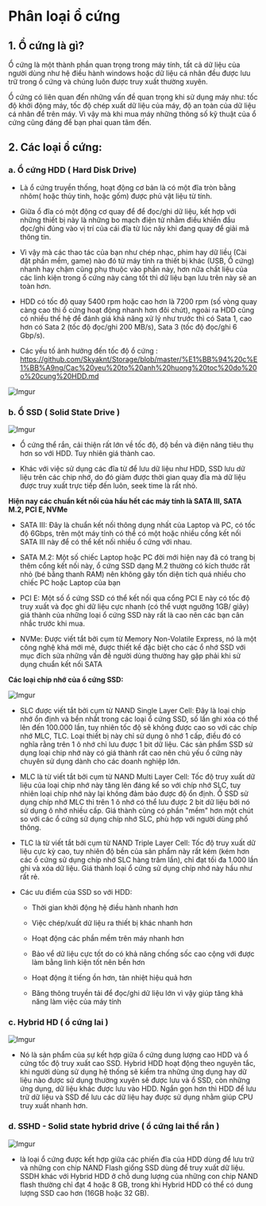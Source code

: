 # Phân loại ổ cứng

## 1. Ổ cứng là gì?

Ổ cứng là một thành phần quan trọng trong máy tính, tất cả dữ liệu của người dùng như 
hệ điều hành windows hoặc dữ liệu cá nhân đều được lưu trữ trong ổ cứng và chúng luôn 
được truy xuất thường xuyên.

Ổ cứng có liên quan đến những vấn đề quan trọng khi sử dụng máy như: tốc độ khởi động máy, 
tốc độ chép xuất dữ liệu của máy, độ an toàn của dữ liệu cá nhân để trên máy. 
Vì vậy mà khi mua máy những thông số kỹ thuật của ổ cứng cũng đáng để bạn phai quan tâm đến.

## 2. Các loại ổ cứng:

### a. Ổ cứng HDD ( Hard Disk Drive)

- Là ổ cứng truyền thống, hoạt động cơ bản là có một đĩa tròn bằng nhôm( hoặc thủy tinh, hoặc gốm)
 được phủ vật liệu từ tính. 
 
- Giữa ổ đĩa có một động cơ quay để để đọc/ghi dữ liệu, kết hợp với những thiết bị này là những 
bo mạch điện tử nhằm điều khiển đầu đọc/ghi đúng vào vị trí của cái đĩa từ lúc nãy khi 
đang quay để giải mã thông tin. 

- Vì vậy mà các thao tác của bạn như chép nhạc, phim hay dữ liều (Cài đặt phần mềm, game) nào đó từ máy tính ra thiết bị khác (USB, Ổ cứng) nhanh 
hay chậm cũng phụ thuộc vào phần này, hơn nữa chất liệu của các linh kiện trong ổ cứng 
này càng tốt thì dữ liệu bạn lưu trên này sẽ an toàn hơn.

- HDD có tốc độ quay 5400 rpm hoặc cao hơn là 7200 rpm (số vòng quay càng cao thì ổ cứng hoạt động nhanh hơn đôi chút), 
ngoài ra HDD cũng có nhiều thế hệ để đánh giá khả năng xử lý như trước thì có Sata 1, 
cao hơn có Sata 2 (tốc độ đọc/ghi 200 MB/s), Sata 3 (tốc độ đọc/ghi 6 Gbp/s).

- Các yếu tố ảnh hưởng đến tốc độ ổ cứng : https://github.com/Skyaknt/Storage/blob/master/%E1%BB%94%20c%E1%BB%A9ng/Cac%20yeu%20to%20anh%20huong%20toc%20do%20o%20cung%20HDD.md

![Imgur](https://i.imgur.com/yghQJeE.jpg)

### b. Ổ SSD ( Solid State Drive )

![Imgur](https://i.imgur.com/qTQwU8Q.jpg)

- Ổ cứng thể rắn, cải thiện rất lớn về tốc độ, độ bền và điện năng tiêu thụ hơn so với HDD. 
Tuy nhiên giá thành cao.

- Khác với việc sử dụng các đĩa từ để lưu dữ liệu như HDD, SSD lưu dữ liệu trên các chip nhớ, do
 đó giảm được thời gian quay đĩa mà dữ liệu được truy xuất trực tiếp đến luôn, seek time là rất nhỏ.
 

**Hiện nay các chuẩn kết nối của hầu hết các máy tính là SATA III, SATA M.2, PCI E, NVMe**

- SATA III: Đây là chuẩn kết nối thông dụng nhất của Laptop và PC, có tốc độ 6Gbps, trên một máy tính có thể có một hoặc nhiều cổng kết nối SATA III này để có thể kết nối nhiều ổ cứng với nhau.
   
- SATA M.2: Một số chiếc Laptop hoặc PC đời mới hiện nay đã có trang bị thêm cổng kết nối này, ổ cứng SSD dạng M.2 thường có kích thước rất nhỏ (bé bằng thanh RAM) nên không gây tốn diện tích quá nhiều cho chiếc PC hoặc Laptop của bạn
- PCI E: Một số ổ cứng SSD có thể kết nối qua cổng PCI E này có tốc độ truy xuất và đọc ghi dữ liệu cực nhanh (có thể vượt ngưỡng 1GB/ giây) giá thành của những loại ổ cứng SSD này rất là cao nên các bạn cân nhắc trước khi mua.
- NVMe: Được viết tắt bởi cụm từ Memory Non-Volatile Express, nó là một công nghệ khá mới mẻ, được thiết kế đặc biệt cho các ổ nhớ SSD với mục đích sửa những vấn đề người dùng thường hay gặp phải khi sử dụng chuẩn kết nối SATA
 
**Các loại chíp nhớ của ổ cứng SSD:**

![Imgur](https://i.imgur.com/CG5lytp.png)

- SLC được viết tắt bởi cụm từ NAND Single Layer Cell: Đây là loại chíp nhớ ổn định và bền nhất trong các loại ổ cứng SSD, số lần ghi xóa có thể lên đến 100.000 lần, tuy nhiên tốc độ sẽ không được cao so với các chíp nhớ MLC, TLC. Loại thiết bị này chỉ sử dụng ô nhớ 1 cấp, điều đó có nghĩa rằng trên 1 ô nhớ chỉ lưu được 1 bit dữ liệu. Các sản phẩm SSD sử dụng loại chip nhớ này có giá thành rất cao nên chủ yếu ổ cứng này chuyên sử dụng dành cho các doanh nghiệp lớn.

- MLC là từ viết tắt bởi cụm từ NAND Multi Layer Cell: Tốc độ truy xuất dữ liệu của loại chip nhớ này tăng lên đáng kể so với chíp nhớ SLC, tuy nhiên loại chíp nhớ này lại không đảm bảo được độ ổn định. Ổ SSD sử dụng chíp nhớ MLC thì trên 1 ô nhớ có thể lưu được 2 bit dữ liệu bởi nó sử dụng ô nhớ nhiều cấp. Giá thành cũng có phần "mềm" hơn một chút so với các ổ cứng sử dụng chíp nhớ SLC, phù hợp với người dùng phổ thông.

- TLC là từ viết tắt bởi cụm từ NAND Triple Layer Cell: Tốc độ truy xuất dữ liệu cực kỳ cao, tuy nhiên độ bền của sản phẩm này rất kém (kém hơn các ổ cứng sử dụng chíp nhớ SLC hàng trăm lần), chỉ đạt tối đa 1.000 lần ghi và xóa dữ liệu. Giá thành loại ổ cứng sử dụng chíp nhớ này hầu như rất rẻ.

- Các ưu điểm của SSD so với HDD:

	+ Thời gian khởi động hệ điều hành nhanh hơn

	+ Việc chép/xuất dữ liệu ra thiết bị khác nhanh hơn

	+ Hoạt động các phần mềm trên máy nhanh hơn

	+ Bảo vể dữ liệu cực tốt do có khả năng chống sốc cao cộng với được làm bằng linh kiện tốt nên bền hơn

	+ Hoạt động ít tiếng ồn hơn, tản nhiệt hiệu quả hơn

	+ Băng thông truyền tải để đọc/ghi dữ liệu lớn vì vậy giúp tăng khả năng làm việc của máy tính

### c. Hybrid HD ( ổ cứng lai )

![Imgur](https://i.imgur.com/9N9EJDA.jpg)

- Nó là sản phẩm của sự kết hợp giữa ổ cứng dung lượng cao HDD và ổ cứng tốc độ truy xuất cao SSD. 
Hybrid HDD hoạt động theo nguyên tắc, khi người dùng sử dụng hệ thống sẽ kiểm tra những ứng dụng hay 
dữ liệu nào được sử dụng thường xuyên sẽ được lưu và ổ SSD, còn những ứng dụng, dữ liệu khác được lưu vào HDD. 
Ngắn gọn hơn thì HDD để lưu trữ dữ liệu và SSD để lưu các dữ liệu hay được sử dụng nhằm giúp CPU truy xuất nhanh hơn.

### d. SSHD - Solid state hybrid drive ( ổ cứng lai thể rắn )

![Imgur](https://i.imgur.com/m0BV5WE.jpg)

-  là loại ổ cứng được kết hợp giữa các phiến đĩa của HDD dùng để lưu trữ và những con chip NAND Flash 
giống SSD dùng để truy xuất dữ liệu. SSDH khác với Hybrid HDD ở chỗ dung lượng của những 
con chip NAND flash thường chỉ đạt 4 hoặc 8 GB, trong khi Hybrid HDD có thể có dung lượng SSD cao hơn (16GB hoặc 32 GB).
